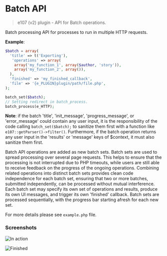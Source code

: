 # Batch API

> e107 (v2) plugin - API for Batch operations.

Batch processing API for processes to run in multiple HTTP requests.

**Example**:
```php
$batch = array(
  'title' => t('Exporting'),
   'operations' => array(
    array('my_function_1', array($author, 'story')),
    array('my_function_2', array()),
  ),
  'finished' => 'my_finished_callback',
  'file' => '{e_PLUGIN}plugin/path/file.php',
);

batch_set($batch);
// Setting redirect in batch_process.
batch_process(e_HTTP);
```

**Note**: if the batch 'title', 'init_message', 'progress_message', or 'error_message' could contain any user input, it is the responsibility of the code calling `batch_set($batch);` to sanitize them first with a function like `e107::getParser()->filter()`. Furthermore, if the batch operation returns any user input in the 'results' or 'message' keys of $context, it must also sanitize them first.

Batch API operations are added as new batch sets. Batch sets are used to spread processing over several page requests. This helps to ensure that the processing is not interrupted due to PHP timeouts, while users are still able to receive feedback on the progress of the ongoing operations. Combining related operations into distinct batch sets provides clean code independence for each batch set, ensuring that two or more batches, submitted independently, can be processed without mutual interference. Each batch set may specify its own set of operations and results, produce its own UI messages, and trigger its own 'finished' callback. Batch sets are processed sequentially, with the progress bar starting afresh for each new set.

For more details please see `example.php` file.

### Screenshots

![In action](https://dl.dropboxusercontent.com/u/17751753/batch/01.png)

![Finished](https://dl.dropboxusercontent.com/u/17751753/batch/02.png)
